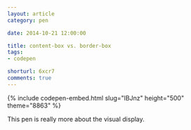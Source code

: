 ```yaml
---
layout: article
category: pen

date: 2014-10-21 12:00:00

title: content-box vs. border-box
tags:
- codepen

shorturl: 6xcr7
comments: true
---
```


{% include codepen-embed.html slug="lBJnz" height="500" theme="8863" %}

This pen is really more about the visual display.
